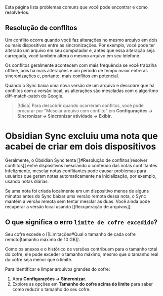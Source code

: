 Esta página lista problemas comuns que você pode encontrar e como resolvê-los.

## Resolução de conflitos

Um conflito ocorre quando você faz alterações no mesmo arquivo em dois ou mais dispositivos entre as sincronizações. Por exemplo, você pode ter alterado um arquivo em seu computador e, antes que essa alteração seja carregada, você também altera o mesmo arquivo em seu telefone.

Os conflitos geralmente acontecem com mais frequência se você trabalha offline, pois há mais alterações e um período de tempo maior entre as sincronizações e, portanto, mais conflitos em potencial.

Quando o Sync baixa uma nova versão de um arquivo e descobre que há conflitos com a versão local, as alterações são mescladas com o algoritmo diff-match-patch do Google.

> [!dica]
> Para descobrir quando ocorreram conflitos, você pode procurar por "Mesclar arquivo com conflito" em **Configurações → Sincronizar → Sincronizar atividade → Exibir**.

# Obsidian Sync excluiu uma nota que acabei de criar em dois dispositivos

Geralmente, o Obsidian Sync tenta [[#Resolução de conflitos|resolver conflitos]] entre dispositivos mesclando o conteúdo das notas conflitantes. Infelizmente, mesclar notas conflitantes pode causar problemas para usuários que geram notas automaticamente na inicialização, por exemplo, usando notas diárias.

Se uma nota foi criada localmente em um dispositivo menos de alguns minutos antes do Sync baixar uma versão remota dessa nota, o Sync mantém a versão remota sem tentar mesclar as duas. Você ainda pode recuperar a versão local usando [[Recuperação de arquivos]].

## O que significa o erro `limite de cofre excedido`?

Seu cofre excede o [[Limitações#Qual o tamanho de cada cofre remoto|tamanho máximo de 10 GB]].

Como os anexos e o histórico de versões contribuem para o tamanho total do cofre, ele pode exceder o tamanho máximo, mesmo que o tamanho real do cofre seja menor que o limite.

Para identificar e limpar arquivos grandes do cofre:

1. Abra **Configurações → Sincronizar**.
2. Explore as opções em **Tamanho do cofre acima do limite** para saber como reduzir o tamanho do seu cofre.